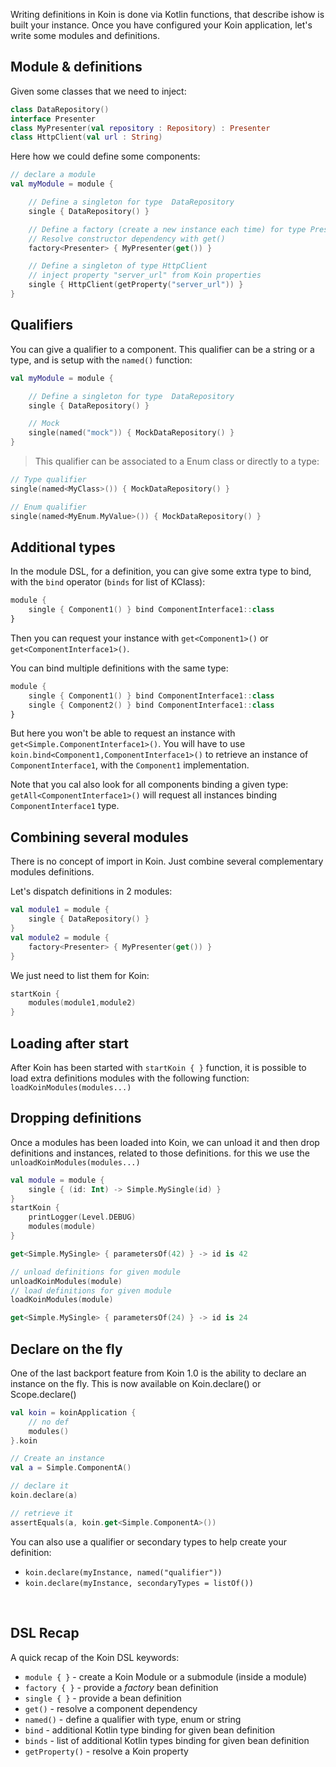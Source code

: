 
Writing definitions in Koin is done via Kotlin functions, that describe ishow is built your instance. Once you have configured your Koin application, let's write some modules and definitions.

## Module & definitions

Given some classes that we need to inject:

```kotlin
class DataRepository()
interface Presenter
class MyPresenter(val repository : Repository) : Presenter
class HttpClient(val url : String)
```

Here how we could define some components:

```kotlin
// declare a module
val myModule = module {

    // Define a singleton for type  DataRepository
    single { DataRepository() }

    // Define a factory (create a new instance each time) for type Presenter (infered parameter in <>)
    // Resolve constructor dependency with get()
    factory<Presenter> { MyPresenter(get()) }

    // Define a singleton of type HttpClient
    // inject property "server_url" from Koin properties
    single { HttpClient(getProperty("server_url")) }
}
```

## Qualifiers

You can give a qualifier to a component. This qualifier can be a string or a type, and is setup with the `named()` function:

```kotlin
val myModule = module {

    // Define a singleton for type  DataRepository
    single { DataRepository() }

    // Mock
    single(named("mock")) { MockDataRepository() }
}
```

> This qualifier can be associated to a Enum class or directly to a type:

```kotlin
// Type qualifier
single(named<MyClass>()) { MockDataRepository() }

// Enum qualifier
single(named<MyEnum.MyValue>()) { MockDataRepository() }
```

## Additional types

In the module DSL, for a definition, you can give some extra type to bind, with the `bind` operator (`binds` for list of KClass):

```kotlin
module {
    single { Component1() } bind ComponentInterface1::class
}
```

Then you can request your instance with `get<Component1>()` or `get<ComponentInterface1>()`.

You can bind multiple definitions with the same type:

```kotlin
module {
    single { Component1() } bind ComponentInterface1::class
    single { Component2() } bind ComponentInterface1::class
}
```

But here you won't be able to request an instance with `get<Simple.ComponentInterface1>()`. You will have to use `koin.bind<Component1,ComponentInterface1>()` to retrieve an instance of `ComponentInterface1`, with the `Component1` implementation.

Note that you cal also look for all components binding a given type: `getAll<ComponentInterface1>()` will request all instances binding `ComponentInterface1` type.


## Combining several modules

There is no concept of import in Koin. Just combine several complementary modules definitions.

Let's dispatch definitions in 2 modules:

```kotlin
val module1 = module {
    single { DataRepository() }
}
val module2 = module {
    factory<Presenter> { MyPresenter(get()) }
}
```

We just need to list them for Koin:

```kotlin
startKoin {
    modules(module1,module2)
}
```

## Loading after start

After Koin has been started with `startKoin { }` function, it is possible to load extra definitions modules with the following function: `loadKoinModules(modules...)`

## Dropping definitions

Once a modules has been loaded into Koin, we can unload it and then drop definitions and instances, related to those definitions. for this we use the `unloadKoinModules(modules...)`

```kotlin
val module = module {
    single { (id: Int) -> Simple.MySingle(id) }
}
startKoin {
    printLogger(Level.DEBUG)
    modules(module)
}

get<Simple.MySingle> { parametersOf(42) } -> id is 42

// unload definitions for given module
unloadKoinModules(module)
// load definitions for given module
loadKoinModules(module)

get<Simple.MySingle> { parametersOf(24) } -> id is 24
```

## Declare on the fly

One of the last backport feature from Koin 1.0 is the ability to declare an instance on the fly. This is now available on Koin.declare() or Scope.declare()

```kotlin
val koin = koinApplication {
    // no def
    modules()
}.koin

// Create an instance
val a = Simple.ComponentA()

// declare it
koin.declare(a)

// retrieve it
assertEquals(a, koin.get<Simple.ComponentA>())
```


You can also use a qualifier or secondary types to help create your definition:

- `koin.declare(myInstance, named("qualifier"))`
- `koin.declare(myInstance, secondaryTypes = listOf())`

<br/>

## DSL Recap

A quick recap of the Koin DSL keywords:

* `module { }` - create a Koin Module or a submodule (inside a module)
* `factory { }` - provide a *factory* bean definition
* `single { }` - provide a bean definition
* `get()` - resolve a component dependency
* `named()` - define a qualifier with type, enum or string
* `bind` - additional Kotlin type binding for given bean definition
* `binds` - list of additional Kotlin types binding for given bean definition
* `getProperty()` - resolve a Koin property

